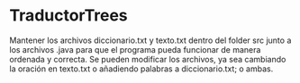 # TraductorTrees
Mantener los archivos diccionario.txt y texto.txt dentro del folder src junto a los archivos .java para que el programa pueda funcionar de manera ordenada y correcta. 
Se pueden modificar los  archivos, ya sea cambiando la oración en texto.txt o añadiendo palabras a diccionario.txt; o ambas.
